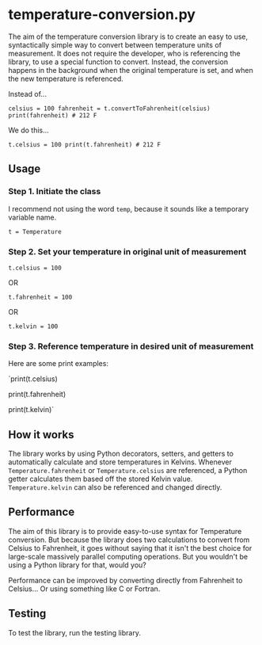 # temperature-conversion.py

The aim of the temperature conversion library is to create an easy to use, syntactically simple way to convert between temperature units of measurement. It does not require the developer, who is referencing the library, to use a special function to convert. Instead, the conversion happens in the background when the original temperature is set, and when the new temperature is referenced.

Instead of...

`celsius = 100
fahrenheit = t.convertToFahrenheit(celsius)
print(fahrenheit) # 212 F`

We do this...

`t.celsius = 100
print(t.fahrenheit) # 212 F`

## Usage

### Step 1. Initiate the class

I recommend not using the word `temp`, because it sounds like a temporary variable name.

`t = Temperature`

### Step 2. Set your temperature in original unit of measurement

`t.celsius = 100`

OR

`t.fahrenheit = 100`

OR

`t.kelvin = 100`

### Step 3. Reference temperature in desired unit of measurement

Here are some print examples:

`print(t.celsius)

print(t.fahrenheit)

print(t.kelvin)`

## How it works

The library works by using Python decorators, setters, and getters to automatically calculate and store temperatures in Kelvins. Whenever `Temperature.fahrenheit` or `Temperature.celsius` are referenced, a Python getter calculates them based off the stored Kelvin value. `Temperature.kelvin` can also be referenced and changed directly.

## Performance

The aim of this library is to provide easy-to-use syntax for Temperature conversion. But because the library does two calculations to convert from Celsius to Fahrenheit, it goes without saying that it isn't the best choice for large-scale massively parallel computing operations. But you wouldn't be using a Python library for that, would you?

Performance can be improved by converting directly from Fahrenheit to Celsius... Or using something like C or Fortran.

## Testing

To test the library, run the testing library.
